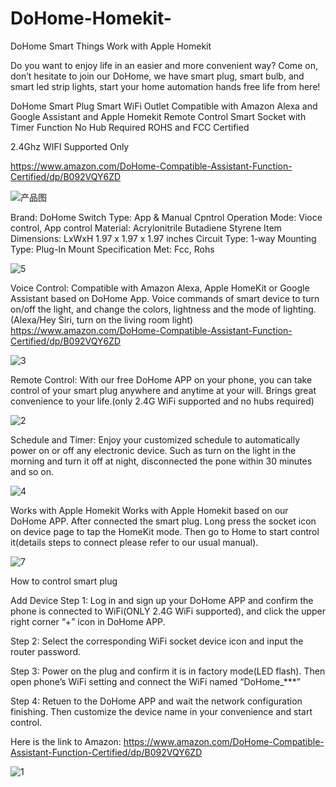 # DoHome-Homekit-
DoHome Smart Things Work with Apple Homekit

Do you want to enjoy life in an easier and more convenient way? Come on, don’t hesitate to join our DoHome, we have smart plug, smart bulb, and smart led strip lights, start your home automation hands free life from here!


DoHome Smart Plug Smart WiFi Outlet Compatible with Amazon Alexa and Google Assistant and Apple Homekit Remote Control Smart Socket with Timer Function No Hub Required ROHS and FCC Certified

2.4Ghz WIFI Supported Only

https://www.amazon.com/DoHome-Compatible-Assistant-Function-Certified/dp/B092VQY6ZD


![产品图](https://user-images.githubusercontent.com/83849573/118634787-8293be80-b805-11eb-97cc-6289204beb59.jpg)

Brand: DoHome
Switch Type: App & Manual Cpntrol
Operation Mode: Vioce control, App control
Material: Acrylonitrile Butadiene Styrene
Item Dimensions: LxWxH	1.97 x 1.97 x 1.97 inches
Circuit Type: 1-way
Mounting Type: Plug-In Mount
Specification Met: Fcc, Rohs

![5](https://user-images.githubusercontent.com/83849573/118635897-b02d3780-b806-11eb-849f-c72174bfac35.jpg)


Voice Control: Compatible with Amazon Alexa, Apple HomeKit or Google Assistant based on DoHome App. Voice commands of smart device to turn on/off the light, and change the colors, lightness and the mode of lighting. (Alexa/Hey Siri, turn on the living room light)
https://www.amazon.com/DoHome-Compatible-Assistant-Function-Certified/dp/B092VQY6ZD


![3](https://user-images.githubusercontent.com/83849573/118635927-b8857280-b806-11eb-9932-92dff34257a1.jpg)

Remote Control: With our free DoHome APP on your phone, you can take control of your smart plug anywhere and anytime at your will. Brings great convenience to your life.(only 2.4G WiFi supported and no hubs required)

![2](https://user-images.githubusercontent.com/83849573/118635964-c0ddad80-b806-11eb-866b-4baf19503000.jpg)

Schedule and Timer: Enjoy your customized schedule to automatically power on or off any electronic device. Such as turn on the light in the morning and turn it off at night, disconnected the pone within 30 minutes and so on.

![4](https://user-images.githubusercontent.com/83849573/118636010-caffac00-b806-11eb-8a98-03911a545ca9.jpg)

Works with Apple Homekit
Works with Apple Homekit based on our DoHome APP. After connected the smart plug. Long press the socket icon on device page to tap the HomeKit mode. Then go to Home to start control it(details steps to connect please refer to our usual manual).

![7](https://user-images.githubusercontent.com/83849573/118636142-f2ef0f80-b806-11eb-8d14-1caab2360982.jpg)

How to control smart plug

Add Device
Step 1: Log in and sign up your DoHome APP and confirm the phone is connected to WiFi(ONLY 2.4G WiFi supported), and click the upper right corner “+” icon in DoHome APP.

Step 2: Select the corresponding WiFi socket device icon and input the router password.

Step 3: Power on the plug and confirm it is in factory mode(LED flash). Then open phone’s WiFi setting and connect the WiFi named “DoHome_***”

Step 4: Retuen to the DoHome APP and wait the network configuration finishing. Then customize the device name in your convenience and start control.

Here is the link to Amazon:
https://www.amazon.com/DoHome-Compatible-Assistant-Function-Certified/dp/B092VQY6ZD


![1](https://user-images.githubusercontent.com/83849573/118636506-5a0cc400-b807-11eb-800d-c19e36e46185.jpg)









